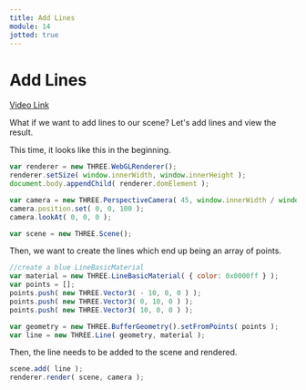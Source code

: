 ```yaml
---
title: Add Lines
module: 14
jotted: true
---
```


# Add Lines

<a href="https://umontana.zoom.us/rec/play/tZ0pc7j-qWo3GoXE5QSDBvR5W9XpK_qs0nJMqKdYmhq1VSNVN1X0Z7ATa-ReRwZWC0sts_eAumRroWw4?continueMode=true&_x_zm_rtaid=Jy8A7lfcT7a7lcNIPPwruA.1586580115012.04bd670198c0317137d387c683f84aae&_x_zm_rhtaid=860">Video Link</a>

What if we want to add lines to our scene?  Let's add lines and view the result.

This time, it looks like this in the beginning.

```js
var renderer = new THREE.WebGLRenderer();
renderer.setSize( window.innerWidth, window.innerHeight );
document.body.appendChild( renderer.domElement );

var camera = new THREE.PerspectiveCamera( 45, window.innerWidth / window.innerHeight, 1, 500 );
camera.position.set( 0, 0, 100 );
camera.lookAt( 0, 0, 0 );

var scene = new THREE.Scene();
```

Then, we want to create the lines which end up being an array of points.

```js
//create a blue LineBasicMaterial
var material = new THREE.LineBasicMaterial( { color: 0x0000ff } );
var points = [];
points.push( new THREE.Vector3( - 10, 0, 0 ) );
points.push( new THREE.Vector3( 0, 10, 0 ) );
points.push( new THREE.Vector3( 10, 0, 0 ) );

var geometry = new THREE.BufferGeometry().setFromPoints( points );
var line = new THREE.Line( geometry, material );
```

Then, the line needs to be added to the scene and rendered.

```js
scene.add( line );
renderer.render( scene, camera );
```